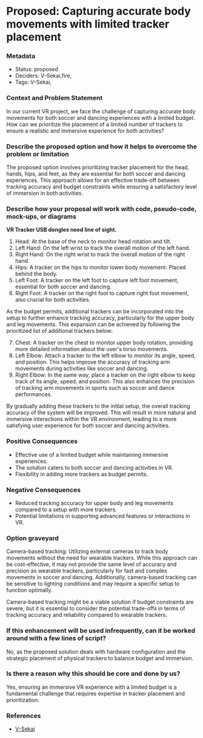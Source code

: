 # Proposed: Capturing accurate body movements with limited tracker placement

### Metadata

- Status: proposed <!-- draft | proposed | rejected | accepted | deprecated | superseded by -->
- Deciders: V-Sekai,fire,
- Tags: V-Sekai,


### Context and Problem Statement

In our current VR project, we face the challenge of capturing accurate body movements for both soccer and dancing experiences with a limited budget. How can we prioritize the placement of a limited number of trackers to ensure a realistic and immersive experience for both activities?

### Describe the proposed option and how it helps to overcome the problem or limitation

The proposed option involves prioritizing tracker placement for the head, hands, hips, and feet, as they are essential for both soccer and dancing experiences. This approach allows for an effective trade-off between tracking accuracy and budget constraints while ensuring a satisfactory level of immersion in both activities.

### Describe how your proposal will work with code, pseudo-code, mock-ups, or diagrams

**VR Tracker USB dongles need line of sight.**

1. Head: At the base of the neck to monitor head rotation and tilt.
2. Left Hand: On the left wrist to track the overall motion of the left hand.
3. Right Hand: On the right wrist to track the overall motion of the right hand.
4. Hips: A tracker on the hips to monitor lower body movement. Placed behind the body.
5. Left Foot: A tracker on the left foot to capture left foot movement, essential for both soccer and dancing.
6. Right Foot: A tracker on the right foot to capture right foot movement, also crucial for both activities.

As the budget permits, additional trackers can be incorporated into the setup to further enhance tracking accuracy, particularly for the upper body and leg movements. This expansion can be achieved by following the prioritized list of additional trackers below:

7. Chest: A tracker on the chest to monitor upper body rotation, providing more detailed information about the user's torso movements.
8. Left Elbow: Attach a tracker to the left elbow to monitor its angle, speed, and position. This helps improve the accuracy of tracking arm movements during activities like soccer and dancing.
9. Right Elbow: In the same way, place a tracker on the right elbow to keep track of its angle, speed, and position. This also enhances the precision of tracking arm movements in sports such as soccer and dance performances.

By gradually adding these trackers to the initial setup, the overall tracking accuracy of the system will be improved. This will result in more natural and immersive interactions within the VR environment, leading to a more satisfying user experience for both soccer and dancing activities.

### Positive Consequences

- Effective use of a limited budget while maintaining immersive experiences.
- The solution caters to both soccer and dancing activities in VR.
- Flexibility in adding more trackers as budget permits.

### Negative Consequences

- Reduced tracking accuracy for upper body and leg movements compared to a setup with more trackers.
- Potential limitations in supporting advanced features or interactions in VR.

### Option graveyard

Camera-based tracking: Utilizing external cameras to track body movements without the need for wearable trackers. While this approach can be cost-effective, it may not provide the same level of accuracy and precision as wearable trackers, particularly for fast and complex movements in soccer and dancing. Additionally, camera-based tracking can be sensitive to lighting conditions and may require a specific setup to function optimally.

Camera-based tracking might be a viable solution if budget constraints are severe, but it is essential to consider the potential trade-offs in terms of tracking accuracy and reliability compared to wearable trackers.

### If this enhancement will be used infrequently, can it be worked around with a few lines of script?

No, as the proposed solution deals with hardware configuration and the strategic placement of physical trackers to balance budget and immersion.

### Is there a reason why this should be core and done by us?

Yes, ensuring an immersive VR experience with a limited budget is a fundamental challenge that requires expertise in tracker placement and prioritization.

### References

- [V-Sekai](https://v-sekai.org/)
